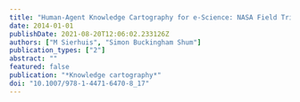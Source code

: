 ```yaml
---
title: "Human-Agent Knowledge Cartography for e-Science: NASA Field Trials at the Mars Desert Research Station"
date: 2014-01-01
publishDate: 2021-08-20T12:06:02.233126Z
authors: ["M Sierhuis", "Simon Buckingham Shum"]
publication_types: ["2"]
abstract: ""
featured: false
publication: "*Knowledge cartography*"
doi: "10.1007/978-1-4471-6470-8_17"
---
```


